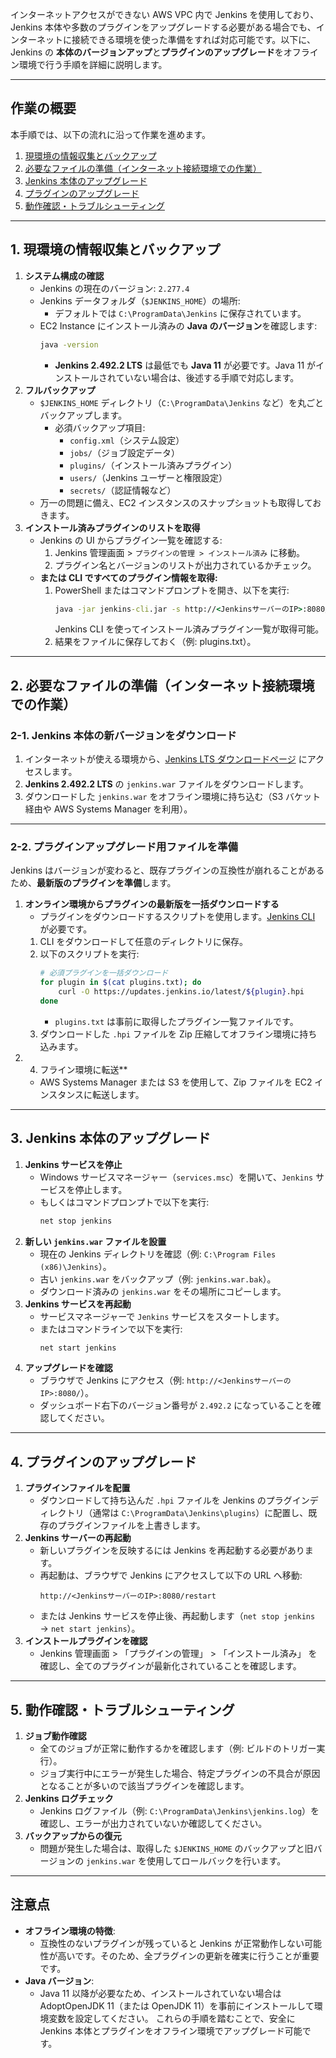 インターネットアクセスができない AWS VPC 内で Jenkins を使用しており、Jenkins 本体や多数のプラグインをアップグレードする必要がある場合でも、インターネットに接続できる環境を使った準備をすれば対応可能です。以下に、Jenkins の **本体のバージョンアップ**と**プラグインのアップグレード**をオフライン環境で行う手順を詳細に説明します。

---
## 作業の概要
本手順では、以下の流れに沿って作業を進めます。
1. [現環境の情報収集とバックアップ](#1-現環境の情報収集とバックアップ)
2. [必要なファイルの準備（インターネット接続環境での作業）](#2-必要なファイルの準備インターネット接続環境での作業)
3. [Jenkins 本体のアップグレード](#3-jenkins-本体のアップグレード)
4. [プラグインのアップグレード](#4-プラグインのアップグレード)
5. [動作確認・トラブルシューティング](#5-動作確認トラブルシューティング)
---
## **1. 現環境の情報収集とバックアップ**
1. **システム構成の確認**
   - Jenkins の現在のバージョン: `2.277.4`
   - Jenkins データフォルダ（`$JENKINS_HOME`）の場所:
     - デフォルトでは `C:\ProgramData\Jenkins` に保存されています。
   - EC2 Instance にインストール済みの **Java のバージョン**を確認します:
     ```cmd
     java -version
     ```
     - **Jenkins 2.492.2 LTS** は最低でも **Java 11** が必要です。Java 11 がインストールされていない場合は、後述する手順で対応します。
2. **フルバックアップ**
   - `$JENKINS_HOME` ディレクトリ（`C:\ProgramData\Jenkins` など）を丸ごとバックアップします。
     - 必須バックアップ項目:
       - `config.xml`（システム設定）
       - `jobs/`（ジョブ設定データ）
       - `plugins/`（インストール済みプラグイン）
       - `users/`（Jenkins ユーザーと権限設定）
       - `secrets/`（認証情報など）
   - 万一の問題に備え、EC2 インスタンスのスナップショットも取得しておきます。
3. **インストール済みプラグインのリストを取得**
   - Jenkins の UI からプラグイン一覧を確認する:
     1. Jenkins 管理画面 > `プラグインの管理 > インストール済み` に移動。
     2. プラグイン名とバージョンのリストが出力されているかチェック。
   - **または CLI ですべてのプラグイン情報を取得:**
     1. PowerShell またはコマンドプロンプトを開き、以下を実行:
        ```cmd
        java -jar jenkins-cli.jar -s http://<JenkinsサーバーのIP>:8080/ list-plugins
        ```
        Jenkins CLI を使ってインストール済みプラグイン一覧が取得可能。
     2. 結果をファイルに保存しておく（例: plugins.txt）。
---
## **2. 必要なファイルの準備（インターネット接続環境での作業）**
### **2-1. Jenkins 本体の新バージョンをダウンロード**
1. インターネットが使える環境から、[Jenkins LTS ダウンロードページ](https://www.jenkins.io/download/lts/) にアクセスします。
2. **Jenkins 2.492.2 LTS** の `jenkins.war` ファイルをダウンロードします。
3. ダウンロードした `jenkins.war` をオフライン環境に持ち込む（S3 バケット経由や AWS Systems Manager を利用）。
---
### **2-2. プラグインアップグレード用ファイルを準備**
Jenkins はバージョンが変わると、既存プラグインの互換性が崩れることがあるため、**最新版のプラグインを準備**します。
1. **オンライン環境からプラグインの最新版を一括ダウンロードする**
   - プラグインをダウンロードするスクリプトを使用します。[Jenkins CLI](https://www.jenkins.io/doc/book/managing/cli/) が必要です。
   1. CLI をダウンロードして任意のディレクトリに保存。
   2. 以下のスクリプトを実行:
      ```bash
      # 必須プラグインを一括ダウンロード
      for plugin in $(cat plugins.txt); do 
          curl -O https://updates.jenkins.io/latest/${plugin}.hpi
      done
      ```
      - `plugins.txt` は事前に取得したプラグイン一覧ファイルです。
   3. ダウンロードした `.hpi` ファイルを Zip 圧縮してオフライン環境に持ち込みます。
2. 4. フライン環境に転送**
   - AWS Systems Manager または S3 を使用して、Zip ファイルを EC2 インスタンスに転送します。
---
## **3. Jenkins 本体のアップグレード**
1. **Jenkins サービスを停止**
   - Windows サービスマネージャー（`services.msc`）を開いて、`Jenkins` サービスを停止します。
   - もしくはコマンドプロンプトで以下を実行:
     ```cmd
     net stop jenkins
     ```
2. **新しい `jenkins.war` ファイルを設置**
   - 現在の Jenkins ディレクトリを確認（例: `C:\Program Files (x86)\Jenkins`）。
   - 古い `jenkins.war` をバックアップ（例: `jenkins.war.bak`）。
   - ダウンロード済みの `jenkins.war` をその場所にコピーします。
3. **Jenkins サービスを再起動**
   - サービスマネージャーで `Jenkins` サービスをスタートします。
   - またはコマンドラインで以下を実行:
     ```cmd
     net start jenkins
     ```
4. **アップグレードを確認**
   - ブラウザで Jenkins にアクセス（例: `http://<JenkinsサーバーのIP>:8080/`）。
   - ダッシュボード右下のバージョン番号が `2.492.2` になっていることを確認してください。
---
## **4. プラグインのアップグレード**
1. **プラグインファイルを配置**
   - ダウンロードして持ち込んだ `.hpi` ファイルを Jenkins のプラグインディレクトリ（通常は `C:\ProgramData\Jenkins\plugins`）に配置し、既存のプラグインファイルを上書きします。
2. **Jenkins サーバーの再起動**
   - 新しいプラグインを反映するには Jenkins を再起動する必要があります。
   - 再起動は、ブラウザで Jenkins にアクセスして以下の URL へ移動:
     ```
     http://<JenkinsサーバーのIP>:8080/restart
     ```
   - または Jenkins サービスを停止後、再起動します（`net stop jenkins` → `net start jenkins`）。
3. **インストールプラグインを確認**
   - Jenkins 管理画面 > 「プラグインの管理」 > 「インストール済み」 を確認し、全てのプラグインが最新化されていることを確認します。
---
## **5. 動作確認・トラブルシューティング**
1. **ジョブ動作確認**
   - 全てのジョブが正常に動作するかを確認します（例: ビルドのトリガー実行）。
   - ジョブ実行中にエラーが発生した場合、特定プラグインの不具合が原因となることが多いので該当プラグインを確認します。
2. **Jenkins ログチェック**
   - Jenkins ログファイル（例: `C:\ProgramData\Jenkins\jenkins.log`）を確認し、エラーが出力されていないか確認してください。
3. **バックアップからの復元**
   - 問題が発生した場合は、取得した `$JENKINS_HOME` のバックアップと旧バージョンの `jenkins.war` を使用してロールバックを行います。
---
## **注意点**
- **オフライン環境の特徴**:
  - 互換性のないプラグインが残っていると Jenkins が正常動作しない可能性が高いです。そのため、全プラグインの更新を確実に行うことが重要です。
- **Java バージョン**:
  - Java 11 以降が必要なため、インストールされていない場合は AdoptOpenJDK 11（または OpenJDK 11）を事前にインストールして環境変数を設定してください。
これらの手順を踏むことで、安全に Jenkins 本体とプラグインをオフライン環境でアップグレード可能です。